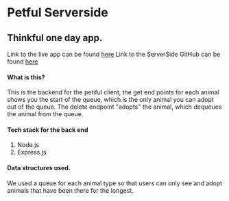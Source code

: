 # Petful Serverside
## Thinkful one day app.
Link to the live app can be found [here](http://heuristic-hodgkin-191e4f.netlify.com/)
Link to the ServerSide GitHub can be found [here](https://github.com/thinkful-ei18/petful-client-miguel-christina)

#### What is this?
This is the backend for the petiful client, the get end points for each animal shows you the start of the queue, which is the only animal you can adopt out of the queue. The delete endpoint "adopts" the animal, which dequeues the animal from the queue.
#### Tech stack for the back end
 1. Node.js
 2. Express.js

#### Data structures used.
We used a queue for each animal type so that users can only see and adopt animals that have been there for the longest.
